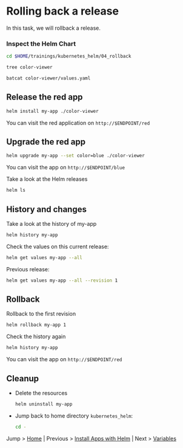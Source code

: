 # Rolling back a release

In this task, we will rollback a release.

### Inspect the Helm Chart

```bash
cd $HOME/trainings/kubernetes_helm/04_rollback

tree color-viewer

batcat color-viewer/values.yaml
```

## Release the red app

```bash
helm install my-app ./color-viewer
```

You can visit the red application on `http://$ENDPOINT/red`

## Upgrade the red app

```bash
helm upgrade my-app --set color=blue ./color-viewer
```

You can visit the app on `http://$ENDPOINT/blue`

Take a look at the Helm releases
```bash
helm ls
```

## History and changes

Take a look at the history of my-app
```bash
helm history my-app
```

Check the values on this current release:

```bash
helm get values my-app --all
```

Previous release:

```bash
helm get values my-app --all --revision 1
```

## Rollback

Rollback to the first revision

```bash
helm rollback my-app 1
```

Check the history again

```bash
helm history my-app
```

You can visit the app on `http://$ENDPOINT/red`

## Cleanup
* Delete the resources
  ```bash
  helm uninstall my-app
  ```
* Jump back to home directory `kubernetes_helm`:
  ```bash
  cd -
  ```

Jump > [Home](../README.md) | Previous > [Install Apps with Helm](../03_apps-with-helm/README.md) | Next > [Variables](../05_variables/README.md)